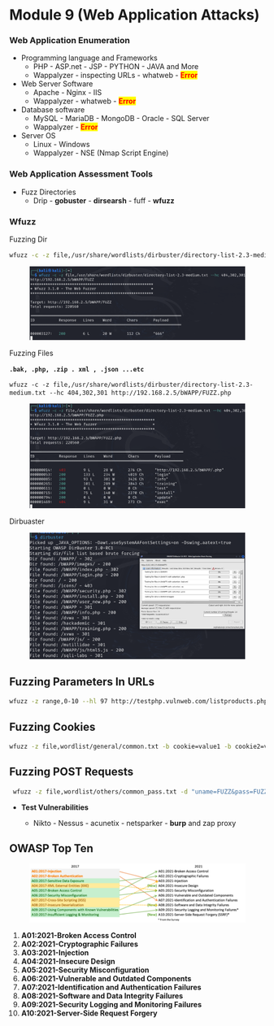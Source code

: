 # Module 9 (Web Application Attacks)

### Web Application Enumeration

* Programming language and Frameworks
  * PHP - ASP.net - JSP - PYTHON - JAVA  and More
  * Wappalyzer - inspecting URLs - whatweb - <mark style="color:red;">**Error**</mark>&#x20;
* Web Server Software
  * Apache - Nginx - IIS
  * Wappalyzer  -   whatweb - <mark style="color:red;">**Error**</mark> &#x20;
* Database software
  * MySQL - MariaDB - MongoDB - Oracle - SQL Server
  * Wappalyzer  -   <mark style="color:red;">**Error**</mark> &#x20;
* Server OS
  * Linux - Windows
  * Wappalyzer - NSE (Nmap Script Engine)



### Web Application Assessment Tools

* Fuzz Directories
  * Drip - **gobuster** - **dirsearsh** - fuff - **wfuzz**



### Wfuzz

Fuzzing Dir

```bash
wfuzz -c -z file,/usr/share/wordlists/dirbuster/directory-list-2.3-medium.txt --hc 404,302,301 http://192.168.2.5/bWAPP/FUZZ
```

<figure><img src="../../../.gitbook/assets/image (106).png" alt=""><figcaption></figcaption></figure>



Fuzzing Files

**`.bak, .php, .zip . xml , .json ...etc`**

```
wfuzz -c -z file,/usr/share/wordlists/dirbuster/directory-list-2.3-medium.txt --hc 404,302,301 http://192.168.2.5/bWAPP/FUZZ.php
```

<figure><img src="../../../.gitbook/assets/image (107).png" alt=""><figcaption></figcaption></figure>

Dirbuaster

<figure><img src="../../../.gitbook/assets/image (108).png" alt=""><figcaption></figcaption></figure>

## Fuzzing Parameters In URLs

```bash
wfuzz -z range,0-10 --hl 97 http://testphp.vulnweb.com/listproducts.php?cat=FUZZ
```

## &#x20;**Fuzzing Cookies**

```bash
wfuzz -z file,wordlist/general/common.txt -b cookie=value1 -b cookie2=value2 http://testphp.vulnweb.com/FUZZ
```

## **Fuzzing POST Requests**

```bash
 wfuzz -z file,wordlist/others/common_pass.txt -d "uname=FUZZ&pass=FUZZ"  --hc 302 http://testphp.vulnweb.com/userinfo.php
```



*   **Test Vulnerabilities**

    * Nikto - Nessus - acunetix - netsparker - **burp** and zap proxy



## OWASP Top Ten

<figure><img src="../../../.gitbook/assets/image (1) (1) (1) (1) (1) (1) (1) (1) (1) (1) (1) (1) (1) (1) (1) (1) (1).png" alt=""><figcaption></figcaption></figure>

1. **A01:2021-Broken Access Control**
2. **A02:2021-Cryptographic Failures**&#x20;
3. **A03:2021-Injection**
4. **A04:2021-Insecure Design**&#x20;
5. **A05:2021-Security Misconfiguration**
6. **A06:2021-Vulnerable and Outdated Components**
7. **A07:2021-Identification and Authentication Failures**&#x20;
8. **A08:2021-Software and Data Integrity Failures**&#x20;
9. **A09:2021-Security Logging and Monitoring Failures**&#x20;
10. **A10:2021-Server-Side Request Forgery**
